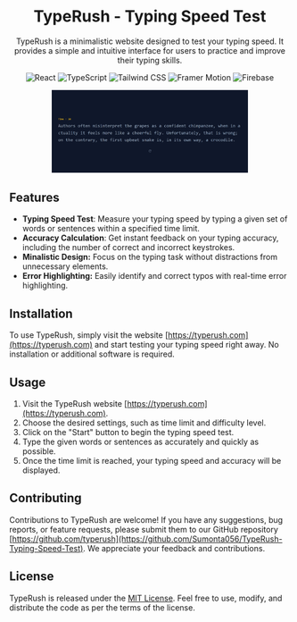 <div align = "center">

# TypeRush - Typing Speed Test

TypeRush is a minimalistic website designed to test your typing speed. It provides a simple and intuitive interface for users to practice and improve their typing skills.

![React](https://img.shields.io/badge/React-17.0.2-blue)
![TypeScript](https://img.shields.io/badge/TypeScript-4.3.5-blue)
![Tailwind CSS](https://img.shields.io/badge/Tailwind%20CSS-2.2.15-blue)
![Framer Motion](https://img.shields.io/badge/Framer%20Motion-4.1.17-blue)
![Firebase](https://img.shields.io/badge/Firebase-9.1.0-blue)

<img src = "./assets/image.png" width ="70%" >

</div>

## Features

- **Typing Speed Test**: Measure your typing speed by typing a given set of words or sentences within a specified time limit.
- **Accuracy Calculation**: Get instant feedback on your typing accuracy, including the number of correct and incorrect keystrokes.
- **Minalistic Design:** Focus on the typing task without distractions from unnecessary elements.
- **Error Highlighting:** Easily identify and correct typos with real-time error highlighting.

## Installation

To use TypeRush, simply visit the website [https://typerush.com](https://typerush.com) and start testing your typing speed right away. No installation or additional software is required.

## Usage

1. Visit the TypeRush website [https://typerush.com](https://typerush.com).
2. Choose the desired settings, such as time limit and difficulty level.
3. Click on the "Start" button to begin the typing speed test.
4. Type the given words or sentences as accurately and quickly as possible.
5. Once the time limit is reached, your typing speed and accuracy will be displayed.

## Contributing

Contributions to TypeRush are welcome! If you have any suggestions, bug reports, or feature requests, please submit them to our GitHub repository [https://github.com/typerush](https://github.com/Sumonta056/TypeRush-Typing-Speed-Test). We appreciate your feedback and contributions.

## License

TypeRush is released under the [MIT License](https://opensource.org/licenses/MIT). Feel free to use, modify, and distribute the code as per the terms of the license.
